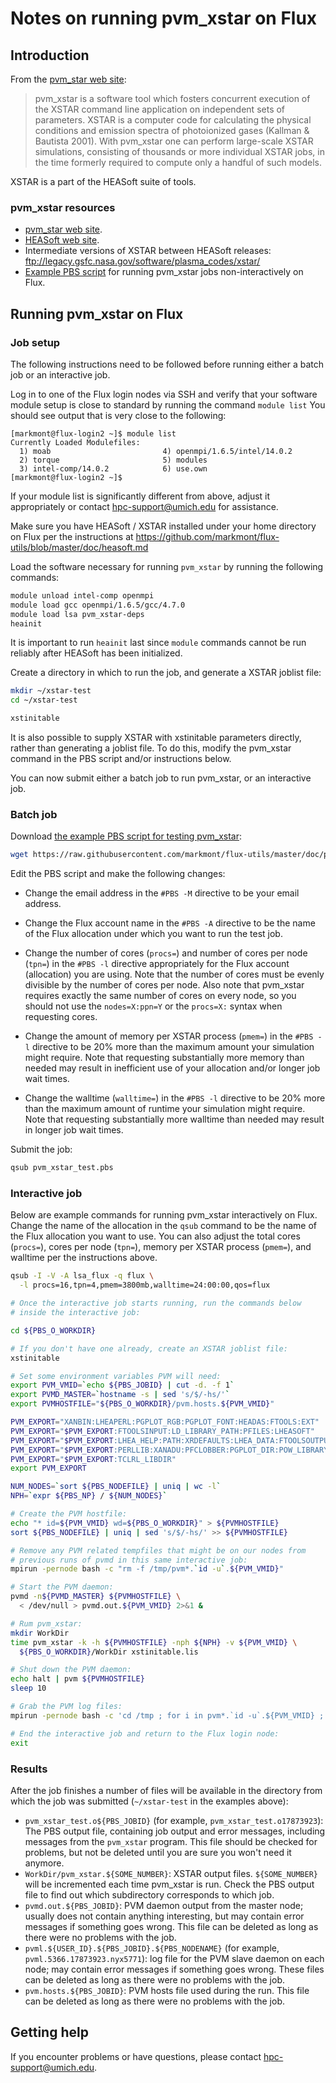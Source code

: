 
# Notes on running pvm_xstar on Flux

## Introduction

From the [pvm_star web site](http://space.mit.edu/cxc/pvm_xstar/):

> pvm_xstar is a software tool which fosters concurrent execution of the XSTAR command line application on independent sets of parameters. XSTAR is a computer code for calculating the physical conditions and emission spectra of photoionized gases (Kallman & Bautista 2001). With pvm_xstar one can perform large-scale XSTAR simulations, consisting of thousands or more individual XSTAR jobs, in the time formerly required to compute only a handful of such models.

XSTAR is a part of the HEASoft suite of tools.

### pvm_xstar resources

  * [pvm_star web site](http://space.mit.edu/cxc/pvm_xstar/).
  * [HEASoft web site](https://heasarc.gsfc.nasa.gov/docs/software/lheasoft/).
  * Intermediate versions of XSTAR between HEASoft releases: ftp://legacy.gsfc.nasa.gov/software/plasma_codes/xstar/
  * [Example PBS script](https://github.com/markmont/flux-utils/blob/master/doc/pvm/pvm_xstar_test.pbs) for running pvm_xstar jobs non-interactively on Flux.


## Running pvm_xstar on Flux

### Job setup

The following instructions need to be followed before running either a batch job or an interactive job.

Log in to one of the Flux login nodes via SSH and verify that your software module setup is close to standard by running the command `module list`  You should see output that is very close to the following:

```asciidoc
[markmont@flux-login2 ~]$ module list
Currently Loaded Modulefiles:
  1) moab                         4) openmpi/1.6.5/intel/14.0.2
  2) torque                       5) modules
  3) intel-comp/14.0.2            6) use.own
[markmont@flux-login2 ~]$ 
```

If your module list is significantly different from above, adjust it appropriately or contact [hpc-support@umich.edu](mailto:hpc-support@umich.edu) for assistance.

Make sure you have HEASoft / XSTAR installed under your home directory on Flux per the instructions at https://github.com/markmont/flux-utils/blob/master/doc/heasoft.md

Load the software necessary for running `pvm_xstar` by running the following commands:

```bash
module unload intel-comp openmpi
module load gcc openmpi/1.6.5/gcc/4.7.0
module load lsa pvm_xstar-deps
heainit
```

It is important to run `heainit` last since `module` commands cannot be run reliably after HEASoft has been initialized.

Create a directory in which to run the job, and generate a XSTAR joblist file:

```bash
mkdir ~/xstar-test
cd ~/xstar-test

xstinitable
```

It is also possible to supply XSTAR with xstinitable parameters directly, rather than generating a joblist file.  To do this, modify the pvm_xstar command in the PBS script and/or instructions below.

You can now submit either a batch job to run pvm_xstar, or an interactive job.

### Batch job

Download [the example PBS script for testing pvm_xstar](https://github.com/markmont/flux-utils/blob/master/doc/pvm/pvm_xstar_test.pbs):

```bash
wget https://raw.githubusercontent.com/markmont/flux-utils/master/doc/pvm/pvm_xstar_test.pbs
```

Edit the PBS script and make the following changes:

  * Change the email address in the `#PBS -M` directive to be your email address.
  * Change the Flux account name in the `#PBS -A` directive to be the name of the Flux allocation under which you want to run the test job.

  * Change the number of cores (`procs=`) and number of cores per node (`tpn=`) in the `#PBS -l` directive appropriately for the Flux account (allocation) you are using.  Note that the number of cores must be evenly divisible by the number of cores per node.  Also note that pvm_xstar requires exactly the same number of cores on every node, so you should not use the `nodes=X:ppn=Y` or the `procs=X:` syntax when requesting cores.

  * Change the amount of memory per XSTAR process (`pmem=`) in the `#PBS -l` directive to be 20% more than the maximum amount your simulation might require.  Note that requesting substantially more memory than needed may result in inefficient use of your allocation and/or longer job wait times.

  * Change the walltime (`walltime=`) in the `#PBS -l` directive to be 20% more than the maximum amount of runtime your simulation might require.  Note that requesting substantially more walltime than needed may result in longer job wait times.

Submit the job:

```bash
qsub pvm_xstar_test.pbs
```


### Interactive job

Below are example commands for running pvm_xstar interactively on Flux.  Change the name of the allocation in the `qsub` command to be the name of the Flux allocation you want to use.  You can also adjust the total cores (`procs=`), cores per node (`tpn=`), memory per XSTAR process (`pmem=`), and walltime per the instructions above.

```bash
qsub -I -V -A lsa_flux -q flux \
  -l procs=16,tpn=4,pmem=3800mb,walltime=24:00:00,qos=flux

# Once the interactive job starts running, run the commands below
# inside the interactive job:

cd ${PBS_O_WORKDIR}

# If you don't have one already, create an XSTAR joblist file:
xstinitable

# Set some environment variables PVM will need:
export PVM_VMID=`echo ${PBS_JOBID} | cut -d. -f 1`
export PVMD_MASTER=`hostname -s | sed 's/$/-hs/'`
export PVMHOSTFILE="${PBS_O_WORKDIR}/pvm.hosts.${PVM_VMID}"

PVM_EXPORT="XANBIN:LHEAPERL:PGPLOT_RGB:PGPLOT_FONT:HEADAS:FTOOLS:EXT"
PVM_EXPORT="$PVM_EXPORT:FTOOLSINPUT:LD_LIBRARY_PATH:PFILES:LHEASOFT"
PVM_EXPORT="$PVM_EXPORT:LHEA_HELP:PATH:XRDEFAULTS:LHEA_DATA:FTOOLSOUTPUT"
PVM_EXPORT="$PVM_EXPORT:PERLLIB:XANADU:PFCLOBBER:PGPLOT_DIR:POW_LIBRARY"
PVM_EXPORT="$PVM_EXPORT:TCLRL_LIBDIR"
export PVM_EXPORT

NUM_NODES=`sort ${PBS_NODEFILE} | uniq | wc -l`
NPH=`expr ${PBS_NP} / ${NUM_NODES}`

# Create the PVM hostfile:
echo "* id=${PVM_VMID} wd=${PBS_O_WORKDIR}" > ${PVMHOSTFILE}
sort ${PBS_NODEFILE} | uniq | sed 's/$/-hs/' >> ${PVMHOSTFILE}

# Remove any PVM related tempfiles that might be on our nodes from
# previous runs of pvmd in this same interactive job:
mpirun -pernode bash -c "rm -f /tmp/pvm*.`id -u`.${PVM_VMID}"

# Start the PVM daemon:
pvmd -n${PVMD_MASTER} ${PVMHOSTFILE} \
  < /dev/null > pvmd.out.${PVM_VMID} 2>&1 &

# Rum pvm_xstar:
mkdir WorkDir
time pvm_xstar -k -h ${PVMHOSTFILE} -nph ${NPH} -v ${PVM_VMID} \
  ${PBS_O_WORKDIR}/WorkDir xstinitable.lis

# Shut down the PVM daemon:
echo halt | pvm ${PVMHOSTFILE}
sleep 10

# Grab the PVM log files:
mpirun -pernode bash -c 'cd /tmp ; for i in pvm*.`id -u`.${PVM_VMID} ; do [ -f $i ] && mv $i ${PBS_O_WORKDIR}/$i.`hostname -s` ; done'

# End the interactive job and return to the Flux login node:
exit
```

### Results

After the job finishes a number of files will be available in the directory from which the job was submitted (`~/xstar-test` in the examples above):

  * `pvm_xstar_test.o${PBS_JOBID}` (for example, `pvm_xstar_test.o17873923`): The PBS output file, containing job output and error messages, including messages from the `pvm_xstar` program.  This file should be checked for problems, but not be deleted until you are sure you won't need it anymore.
  * `WorkDir/pvm_xstar.${SOME_NUMBER}`: XSTAR output files.  `${SOME_NUMBER}` will be incremented each time pvm_xstar is run.  Check the PBS output file to find out which subdirectory corresponds to which job.
  * `pvmd.out.${PBS_JOBID}`: PVM daemon output from the master node; usually does not contain anything interesting, but may contain error messages if something goes wrong.  This file can be deleted as long as there were no problems with the job.
  * `pvml.${USER_ID}.${PBS_JOBID}.${PBS_NODENAME}` (for example, `pvml.5366.17873923.nyx5771`): log file for the PVM slave daemon on each node; may contain error messages if something goes wrong.  These files can be deleted as long as there were no problems with the job.
  * `pvm.hosts.${PBS_JOBID}`: PVM hosts file used during the run.  This file can be deleted as long as there were no problems with the job.


## Getting help

If you encounter problems or have questions, please contact [hpc-support@umich.edu](mailto:hpc-support@umich.edu).

